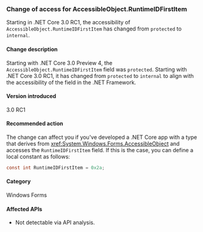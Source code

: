### Change of access for AccessibleObject.RuntimeIDFirstItem

Starting in .NET Core 3.0 RC1, the accessibility of `AccessibleObject.RuntimeIDFirstItem` has changed from `protected` to `internal`.

#### Change description

Starting with .NET Core 3.0 Preview 4, the `AccessibleObject.RuntimeIDFirstItem` field was `protected`. Starting with .NET Core 3.0 RC1, it has changed from `protected` to `internal` to align with the accessibility of the field in the .NET Framework.

#### Version introduced

3.0 RC1

#### Recommended action

The change can affect you if you've developed a .NET Core app with a type that derives from <xref:System.Windows.Forms.AccessibleObject> and accesses the `RuntimeIDFirstItem` field. If this is the case, you can define a local constant as follows:

```csharp
const int RuntimeIDFirstItem = 0x2a;
```

#### Category

Windows Forms

#### Affected APIs

- Not detectable via API analysis.

<!-- 

#### Affected APIs

- Not detectable via API analysis.

-->
